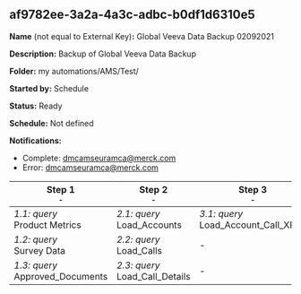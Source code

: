 ## af9782ee-3a2a-4a3c-adbc-b0df1d6310e5

**Name** (not equal to External Key)**:** Global Veeva Data Backup 02092021

**Description:** Backup of Global Veeva Data Backup

**Folder:** my automations/AMS/Test/

**Started by:** Schedule

**Status:** Ready

**Schedule:** Not defined

**Notifications:**

* Complete: dmcamseuramca@merck.com
* Error: dmcamseuramca@merck.com

| Step 1<br>_<small>-</small>_ | Step 2<br>_<small>-</small>_ | Step 3<br>_<small>-</small>_ | Step 4<br>_<small>-</small>_ | Step 5<br>_<small>-</small>_ |
| --- | --- | --- | --- | --- |
| _1.1: query_<br>Product Metrics | _2.1: query_<br>Load_Accounts | _3.1: query_<br>Load_Account_Call_XREF | _4.1: query_<br>Load_Account_Call_CallDetail_XREF | _5.1: query_<br>Load_Call_Final |
| _1.2: query_<br>Survey Data | _2.2: query_<br>Load_Calls | - | - | - |
| _1.3: query_<br>Approved_Documents | _2.3: query_<br>Load_Call_Details | - | - | - |
